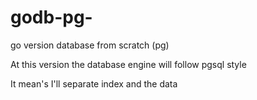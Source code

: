 # godb-pg-
go version database from scratch (pg)

At this version the database engine will follow pgsql style

It mean's I'll separate index and the data  